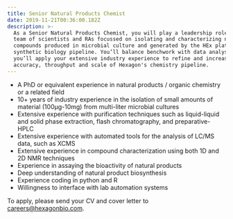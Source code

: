 ```yaml
---
title: Senior Natural Products Chemist
date: 2019-11-21T00:36:00.182Z
description: >-
  As a Senior Natural Products Chemist, you will play a leadership role on a
  team of scientists and RAs focussed on isolating and characterizing novel
  compounds produced in microbial culture and generated by the HEx platform, our
  synthetic biology pipeline. You’ll balance benchwork with data analysis and
  you’ll apply your extensive industry experience to refine and increase the
  accuracy, throughput and scale of Hexagon's chemistry pipeline.
---
```

* A PhD or equivalent experience in natural products / organic chemistry or a related field
* 10+ years of industry experience in the isolation of small amounts of material (100μg-10mg) from multi-liter microbial cultures
* Extensive experience with purification techniques such as liquid-liquid and solid phase extraction, flash chromatography, and preparative-HPLC
* Extensive experience with automated tools for the analysis of LC/MS data, such as XCMS
* Extensive experience in compound characterization using both 1D and 2D NMR techniques
* Experience in assaying the bioactivity of natural products
* Deep understanding of natural product biosynthesis
* Experience coding in python and R
* Willingness to interface with lab automation systems

To apply, please send your CV and cover letter to careers@hexagonbio.com.
